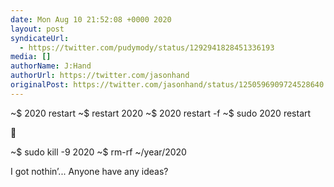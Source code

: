```yaml
---
date: Mon Aug 10 21:52:08 +0000 2020
layout: post
syndicateUrl:
  - https://twitter.com/pudymody/status/1292941828451336193
media: []
authorName: J:Hand
authorUrl: https://twitter.com/jasonhand
originalPost: https://twitter.com/jasonhand/status/1250596909724528640
---
```

~$ 2020 restart 
~$ restart 2020
~$ 2020 restart -f
~$ sudo 2020 restart 

🤔

~$ sudo kill -9 2020
~$ rm-rf ~/year/2020

I got nothin’...
Anyone have any ideas?

